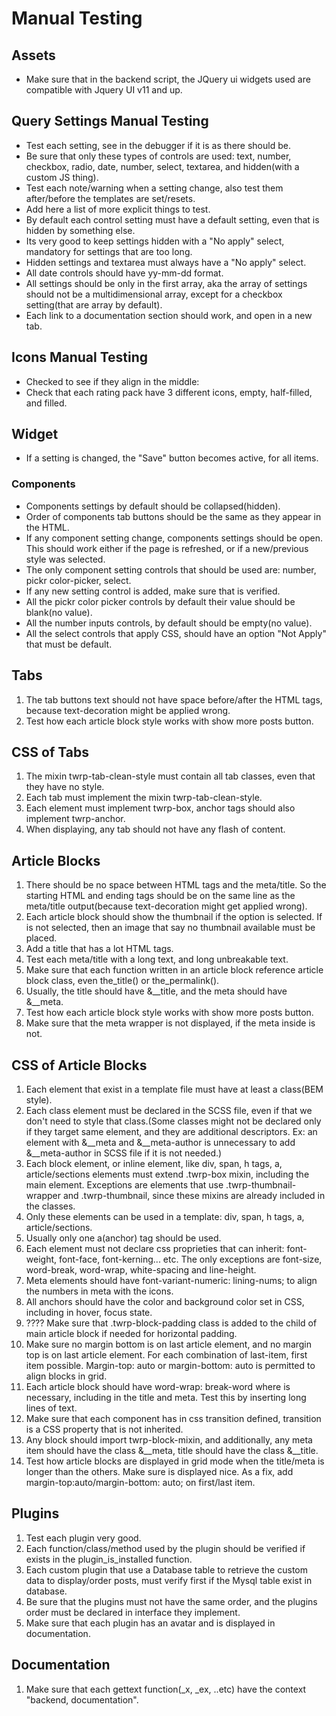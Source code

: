 # Manual Testing

## Assets

- Make sure that in the backend script, the JQuery ui widgets used are compatible with Jquery UI v11 and up.

## Query Settings Manual Testing

- Test each setting, see in the debugger if it is as there should be.
- Be sure that only these types of controls are used: text, number, checkbox, radio, date, number, select, textarea, and hidden(with a custom JS thing).
- Test each note/warning when a setting change, also test them after/before the templates are set/resets.
- Add here a list of more explicit things to test.
- By default each control setting must have a default setting, even that is hidden by something else.
- Its very good to keep settings hidden with a "No apply" select, mandatory for settings that are too long.
- Hidden settings and textarea must always have a "No apply" select.
- All date controls should have yy-mm-dd format.
- All settings should be only in the first array, aka the array of settings should not be a multidimensional array, except for a checkbox setting(that are array by default).
- Each link to a documentation section should work, and open in a new tab.

## Icons Manual Testing

- Checked to see if they align in the middle:
- Check that each rating pack have 3 different icons, empty, half-filled, and filled.

## Widget

- If a setting is changed, the "Save" button becomes active, for all items.

### Components

- Components settings by default should be collapsed(hidden).
- Order of components tab buttons should be the same as they appear in the HTML.
- If any component setting change, components settings should be open. This should work either if the page is refreshed, or if a new/previous style was selected.
- The only component setting controls that should be used are: number, pickr color-picker, select.
- If any new setting control is added, make sure that is verified.
- All the pickr color picker controls by default their value should be blank(no value).
- All the number inputs controls, by default should be empty(no value).
- All the select controls that apply CSS, should have an option "Not Apply" that must be default.

## Tabs

1. The tab buttons text should not have space before/after the HTML tags, because text-decoration might be applied wrong.
2. Test how each article block style works with show more posts button.

## CSS of Tabs

1. The mixin twrp-tab-clean-style must contain all tab classes, even that they have no style.
2. Each tab must implement the mixin twrp-tab-clean-style.
3. Each element must implement twrp-box, anchor tags should also implement twrp-anchor.
4. When displaying, any tab should not have any flash of content.

## Article Blocks

1. There should be no space between HTML tags and the meta/title. So the starting HTML and ending tags should be on the same line as the meta/title output(because text-decoration might get applied wrong).
2. Each article block should show the thumbnail if the option is selected. If is not selected, then an image that say no thumbnail available must be placed.
3. Add a title that has a lot HTML tags.
4. Test each meta/title with a long text, and long unbreakable text.
5. Make sure that each function written in an article block reference article block class, even the_title() or the_permalink().
6. Usually, the title should have &__title, and the meta should have &__meta.
7. Test how each article block style works with show more posts button.
8. Make sure that the meta wrapper is not displayed, if the meta inside is not.

## CSS of Article Blocks

1. Each element that exist in a template file must have at least a class(BEM style).
2. Each class element must be declared in the SCSS file, even if that we don't need to style that class.(Some classes might not be declared only if they target same element, and they are additional descriptors. Ex: an element with &__meta and &__meta-author is unnecessary to add &__meta-author in SCSS file if it is not needed.)
3. Each block element, or inline element, like div, span, h tags, a, article/sections elements must extend .twrp-box mixin, including the main element. Exceptions are elements that use .twrp-thumbnail-wrapper and .twrp-thumbnail, since these mixins are already included in the classes.
4. Only these elements can be used in a template: div, span, h tags, a, article/sections.
5. Usually only one a(anchor) tag should be used.
6. Each element must not declare css proprieties that can inherit: font-weight, font-face, font-kerning... etc. The only exceptions are font-size, word-break, word-wrap, white-spacing and line-height.
7. Meta elements should have font-variant-numeric: lining-nums; to align the numbers in meta with the icons.
8. All anchors should have the color and background color set in CSS, including in hover, focus state.
9. ???? Make sure that .twrp-block-padding class is added to the child of main article block if needed for horizontal padding.
10. Make sure no margin bottom is on last article element, and no margin top is on last article element. For each combination of last-item, first item possible. Margin-top: auto or margin-bottom: auto is permitted to align blocks in grid.
11. Each article block should have word-wrap: break-word where is necessary, including in the title and meta. Test this by inserting long lines of text.
12. Make sure that each component has in css transition defined, transition is a CSS property that is not inherited.
13. Any block should import twrp-block-mixin, and additionally, any meta item should have the class &__meta, title should have the class &__title.
14. Test how article blocks are displayed in grid mode when the title/meta is longer than the others. Make sure is
displayed nice. As a fix, add margin-top:auto/margin-bottom: auto; on first/last item.

## Plugins

1. Test each plugin very good.
2. Each function/class/method used by the plugin should be verified if exists in the plugin_is_installed function.
3. Each custom plugin that use a Database table to retrieve the custom data to display/order posts, must verify first if the Mysql table exist in database.
4. Be sure that the plugins must not have the same order, and the plugins order must be declared in interface they implement.
5. Make sure that each plugin has an avatar and is displayed in documentation.

## Documentation

1. Make sure that each gettext function(\_x, \_ex, ..etc) have the context "backend, documentation".
